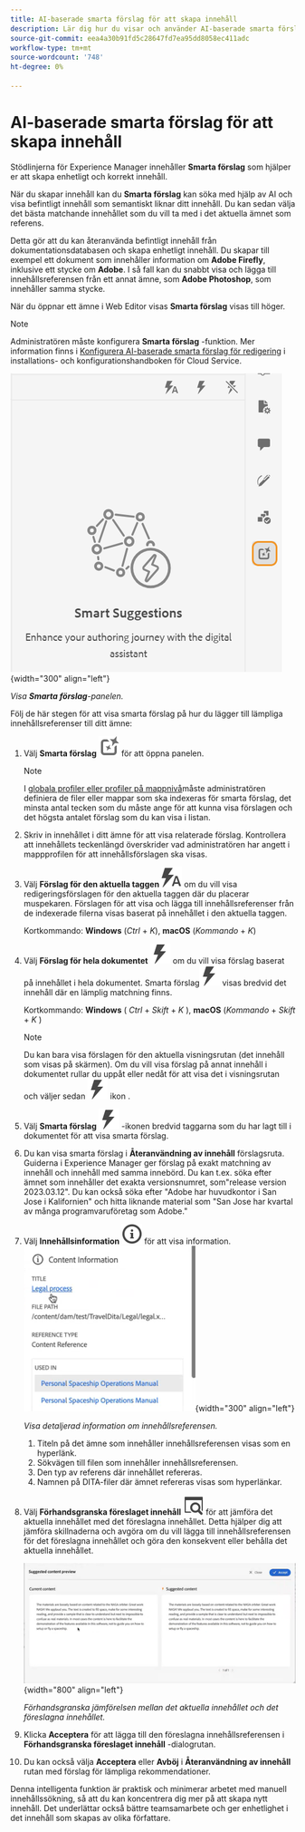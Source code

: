 ```yaml
---
title: AI-baserade smarta förslag för att skapa innehåll
description: Lär dig hur du visar och använder AI-baserade smarta förslag i Web Editor.
source-git-commit: eea4a30b91fd5c28647fd7ea95dd8058ec411adc
workflow-type: tm+mt
source-wordcount: '748'
ht-degree: 0%

---
```




# AI-baserade smarta förslag för att skapa innehåll

Stödlinjerna för Experience Manager innehåller **Smarta förslag** som hjälper er att skapa enhetligt och korrekt innehåll.

När du skapar innehåll kan du **Smarta förslag** kan söka med hjälp av AI och visa befintligt innehåll som semantiskt liknar ditt innehåll. Du kan sedan välja det bästa matchande innehållet som du vill ta med i det aktuella ämnet som referens.

Detta gör att du kan återanvända befintligt innehåll från dokumentationsdatabasen och skapa enhetligt innehåll. Du skapar till exempel ett dokument som innehåller information om **Adobe Firefly**, inklusive ett stycke om **Adobe**. I så fall kan du snabbt visa och lägga till innehållsreferensen från ett annat ämne, som **Adobe Photoshop**, som innehåller samma stycke.





När du öppnar ett ämne i Web Editor visas **Smarta förslag** visas till höger.

>[!NOTE]
>
> Administratören måste konfigurera **Smarta förslag** -funktion. Mer information finns i [Konfigurera AI-baserade smarta förslag för redigering](../cs-install-guide/conf-smart-suggestions.md) i installations- och konfigurationshandboken för Cloud Service.

![Panelen Smarta förslag](images/smart-suggestions-panel.png){width="300" align="left"}

*Visa **Smarta förslag**-panelen.*

Följ de här stegen för att visa smarta förslag på hur du lägger till lämpliga innehållsreferenser till ditt ämne:

1. Välj **Smarta förslag** ![ikon för smarta förslag](images/smart-suggestions-icon.svg) för att öppna panelen.



   >[!NOTE]
   >
   > I [globala profiler eller profiler på mappnivå](../cs-install-guide/conf-folder-level.md#conf-ai-smart-suggestions)måste administratören definiera de filer eller mappar som ska indexeras för smarta förslag, det minsta antal tecken som du måste ange för att kunna visa förslagen och det högsta antalet förslag som du kan visa i listan.

1. Skriv in innehållet i ditt ämne för att visa relaterade förslag. Kontrollera att innehållets teckenlängd överskrider vad administratören har angett i mappprofilen för att innehållsförslagen ska visas.

1. Välj **Förslag för den aktuella taggen** ![ikon för aktuell tagg för smarta förslag](images/smart-suggestions-current-tag-icon.svg) om du vill visa redigeringsförslagen för den aktuella taggen där du placerar muspekaren.  Förslagen för att visa och lägga till innehållsreferenser från de indexerade filerna visas baserat på innehållet i den aktuella taggen.

   Kortkommando: **Windows** (*Ctrl* + *K*),  **macOS** (*Kommando* + *K*)
1. Välj **Förslag för hela dokumentet**  ![ikon för hela dokumentet med smarta förslag](images/smart-suggestions-complete-document-icon.svg) om du vill visa förslag baserat på innehållet i hela dokumentet.  Smarta förslag![ikon för smarta förslag](images/smart-suggestions-complete-document-icon.svg) visas bredvid det innehåll där en lämplig matchning finns.

   Kortkommando: **Windows** ( *Ctrl* + *Skift* +  *K* ),  **macOS** (*Kommando* + *Skift* + *K* )

   >[!NOTE]
   >
   > Du kan bara visa förslagen för den aktuella visningsrutan (det innehåll som visas på skärmen). Om du vill visa förslag på annat innehåll i dokumentet rullar du uppåt eller nedåt för att visa det i visningsrutan och väljer sedan ![ikon för smarta förslag](images/smart-suggestions-complete-document-icon.svg) ikon .

1. Välj **Smarta förslag** ![ikon för smarta förslag](images/smart-suggestions-complete-document-icon.svg) -ikonen bredvid taggarna som du har lagt till i dokumentet för att visa smarta förslag.
1. Du kan visa smarta förslag i **Återanvändning av innehåll** förslagsruta.  Guiderna i Experience Manager ger förslag på exakt matchning av innehåll och innehåll med samma innebörd. Du kan t.ex. söka efter ämnet som innehåller det exakta versionsnumret, som&quot;release version 2023.03.12&quot;. Du kan också söka efter &quot;Adobe har huvudkontor i San Jose i Kalifornien&quot; och hitta liknande material som &quot;San Jose har kvartal av många programvaruföretag som Adobe.&quot;
1. Välj **Innehållsinformation** ![Innehållsinformation](images/smart-suggestions-content-info-icon.svg) för att visa information.
   ![Panelen Innehållsinformation](images/smart-suggestions-content-information.png){width="300" align="left"}

   *Visa detaljerad information om innehållsreferensen.*

   1. Titeln på det ämne som innehåller innehållsreferensen visas som en hyperlänk.
   1. Sökvägen till filen som innehåller innehållsreferensen.
   1. Den typ av referens där innehållet refereras.
   1. Namnen på DITA-filer där ämnet refereras visas som hyperlänkar.
1. Välj **Förhandsgranska föreslaget innehåll** ![ikon för förhandsgranskning av smarta förslag](images/smart-suggestions-preview-icon.svg) för att jämföra det aktuella innehållet med det föreslagna innehållet. Detta hjälper dig att jämföra skillnaderna och avgöra om du vill lägga till innehållsreferensen för det föreslagna innehållet och göra den konsekvent eller behålla det aktuella innehållet.

   ![Förhandsgranska föreslaget innehåll](images/smart-suggestions-suggested-content-preview.png){width="800" align="left"}

   *Förhandsgranska jämförelsen mellan det aktuella innehållet och det föreslagna innehållet.*

1. Klicka **Acceptera** för att lägga till den föreslagna innehållsreferensen i **Förhandsgranska föreslaget innehåll** -dialogrutan.
1. Du kan också välja **Acceptera** eller **Avböj** i **Återanvändning av innehåll** rutan med förslag för lämpliga rekommendationer.



Denna intelligenta funktion är praktisk och minimerar arbetet med manuell innehållssökning, så att du kan koncentrera dig mer på att skapa nytt innehåll. Det underlättar också bättre teamsamarbete och ger enhetlighet i det innehåll som skapas av olika författare.

